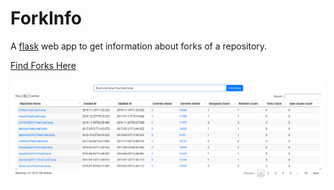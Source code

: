 # ForkInfo
A [flask](http://flask.pocoo.org/) web app to get information about forks of a repository.

[Find Forks Here](https://forkinfo.herokuapp.com)

![Screenshot](screenshot.png "ForkInfo")